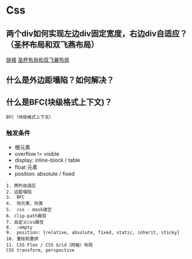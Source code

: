 # Css

<TOC/>

## 两个div如何实现左边div固定宽度，右边div自适应？（圣杯布局和双飞燕布局）

[链接](https://lijiahao8898.github.io/question/)
[圣杯布局和双飞翼布局](https://www.jianshu.com/p/f9bcddb0e8b4)

## 什么是外边距塌陷？如何解决？

## 什么是BFC(块级格式上下文)？

`BFC（块级格式上下文）`

### 触发条件

* 根元素
* overflow != visible
* display: inline-block / table
* float 元素
* position: absolute / fixed

```
1. 两列自适应
2. 边距塌陷
3.  BFC
4.  伪元素，伪类
5.  css - mask镂空
6. clip-path裁剪
7. 自定义css属性
8.  :empty
9.  position: [relative, absolute, fixed, static, inherit, sticky]
10. 重绘和重排
11. CSS Flex / CSS Grid（网格）布局
CSS transform, perspective
```
